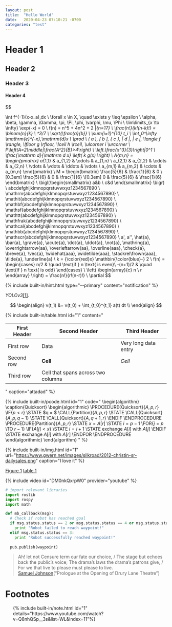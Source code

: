 ```yaml
---
layout: post
title:  "Hello World"
date:   2020-04-23 07:10:21 -0700
categories: "test"
---
```


# Header 1

## Header 2

### Header 3

#### Header 4

$$

\int f^{-1}(x-x_a)\,dx
\\
\forall x \in X, \quad \exists y \leq \epsilon
\\
\alpha, \beta, \gamma, \Gamma, \pi, \Pi, \phi, \varphi, \mu, \Phi
\\
\lim\limits_{x \to \infty} \exp(-x) = 0
\\
f(n) = n^5 + 4n^2 + 2 |_{n=17}
\\
\frac{n!}{k!(n-k)!} = \binom{n}{k}
\\
^3/_7
\\
\sqrt{\frac{a}{b}}
\\
\sum_{i=1}^{10} t_i
\\
\int_0^\infty \mathrm{e}^{-x}\,\mathrm{d}x
\\
\prod
\\
( a ), [ b ], \{ c \}, | d |, \| e \|,
\langle f \rangle, \lfloor g \rfloor,
\lceil h \rceil, \ulcorner i \urcorner
\\
P\left(A=2\middle|\frac{A^2}{B}>4\right)
\\
\left.\frac{x^3}{3}\right|_0^1
\\
\frac{\mathrm d}{\mathrm d x} \left( k g(x) \right)
\\
A_{m,n} = 
 \begin{pmatrix}
  a_{1,1} & a_{1,2} & \cdots & a_{1,n} \\
  a_{2,1} & a_{2,2} & \cdots & a_{2,n} \\
  \vdots  & \vdots  & \ddots & \vdots  \\
  a_{m,1} & a_{m,2} & \cdots & a_{m,n} 
 \end{pmatrix}
\\
M = \begin{bmatrix}
       \frac{5}{6} & \frac{1}{6} & 0           \\[0.3em]
       \frac{5}{6} & 0           & \frac{1}{6} \\[0.3em]
       0           & \frac{5}{6} & \frac{1}{6}
     \end{bmatrix}
\\
\bigl(\begin{smallmatrix}
a&b \\ c&d
\end{smallmatrix} \bigr)
\\
abcdefghijklmnopqrstuvwxyz1234567890
\\
\mathrm{abcdefghijklmnopqrstuvwxyz1234567890}
\\
\mathit{abcdefghijklmnopqrstuvwxyz1234567890}
\\
\mathbf{abcdefghijklmnopqrstuvwxyz1234567890}
\\
\mathsf{abcdefghijklmnopqrstuvwxyz1234567890}
\\
\mathtt{abcdefghijklmnopqrstuvwxyz1234567890}
\\
\mathfrak{abcdefghijklmnopqrstuvwxyz1234567890}
\\
\mathcal{abcdefghijklmnopqrstuvwxyz1234567890}
\\
\mathbb{abcdefghijklmnopqrstuvwxyz1234567890}
\\
\mathscr{abcdefghijklmnopqrstuvwxyz1234567890}
\\
a', a'', \hat{a}, \bar{a}, \grave{a}, \acute{a}, \dot{a}, \ddot{a}, \not{a}, \mathring{a}, \overrightarrow{aa}, \overleftarrow{aa}, \overline{aaa}, \check{a}, \breve{a}, \vec{a}, \widehat{aaa}, \widetilde{aaa}, \stackrel\frown{aaa}, \tilde{a}, \underline{a}
\\
k = {\color{red}x} \mathbin{\color{blue}-} 2
\\
f(n) =
  \begin{cases}
    n/2       & \quad \text{if } n \text{ is even}\\
    -(n+1)/2  & \quad \text{if } n \text{ is odd}
  \end{cases}
\\
\left(
    \begin{array}{c}
      n \\
      r
    \end{array}
  \right) = \frac{n!}{r!(n-r)!}
\\
\partial
$$

{% include built-in/hint.html type="--primary" content="notification" %}

*YOLOv3*[[1]](#ref-1).

$$
\begin{align}
v(t_1) &= v(t_0) + \int_{t_0}^{t_1} a(t) dt \\  
\end{align}
$$


{% include built-in/table.html id="1" content="

| First Header  | Second Header | Third Header         |
| ------------- | ------------- | -------------------- |
| First row     | Data          | Very long data entry |
| Second row    | **Cell**      | *Cell*               |
| Third row     | Cell that spans across two columns   ||

" 
caption="attadad" %}

{% include built-in/pcode.html id="1" code="
\begin{algorithm}
\caption{Quicksort}
\begin{algorithmic}
\PROCEDURE{Quicksort}{$A, p, r$}
    \IF{$p < r$} 
        \STATE $q = $ \CALL{Partition}{$A, p, r$}
        \STATE \CALL{Quicksort}{$A, p, q - 1$}
        \STATE \CALL{Quicksort}{$A, q + 1, r$}
    \ENDIF
\ENDPROCEDURE
\PROCEDURE{Partition}{$A, p, r$}
    \STATE $x = A[r]$
    \STATE $i = p - 1$
    \FOR{$j = p$ \TO $r - 1$}
        \IF{$A[j] < x$}
            \STATE $i = i + 1$
            \STATE exchange
            $A[i]$ with     $A[j]$
        \ENDIF
        \STATE exchange $A[i]$ with $A[r]$
    \ENDFOR
\ENDPROCEDURE
\end{algorithmic}
\end{algorithm}
" %}

{% include built-in/img.html id="1" url="https://www.gwern.net/images/silkroad/2012-christin-sr-dailysales.png" caption="I love it" %}

[Figure 1](#img-1)
[table 1](#table-1)

{% include video id="DM0nkQxrpW0" provider="youtube" %}


```python
# import relevant libraries
import roslib
import rospy
import math

def mb_callback(msg):
  # Check if robot has reached goal
  if msg.status.status == 2 or msg.status.status == 4 or msg.status.status == 5 or msg.status.status == 6:
    print "Robot failed to reach waypoint!"
  elif msg.status.status == 3:
    print "Robot successfully reached waypoint!"
  
  pub.publish(waypoint)
```

> Ah! let not Censure term our fate our choice, / The stage but echoes back the public’s voice; The drama’s laws the drama’s patrons give, / For we that live to please must please to live.<br /> [Samuel Johnson](wikipedia.org/wiki/)(“Prologue at the Opening of Drury Lane Theatre”)

# Footnotes

<ol id="page-footnotes">
{% include built-in/note.html id="1" details="https://www.youtube.com/watch?v=Q8nhQSp__3s&list=WL&index=11"%}
</ol>
